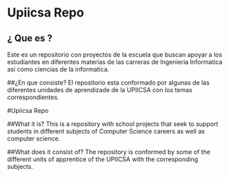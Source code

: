 # Upiicsa Repo

## ¿ Que es ?
Este es un repositorio con proyectos de la escuela que buscan apoyar a los estudiantes en diferentes materias de las carreras de Ingenieria Informatica asi como ciencias de la informatica.

##¿En que consiste?
El repositorio esta conformado por algunas de las diferentes unidades de aprendizade de la UPIICSA con los temas correspondientes.

#Upiicsa Repo

##What it is?
This is a repository with school projects that seek to support students in different subjects of Computer Science careers as well as computer science.

##What does it consist of?
The repository is conformed by some of the different units of apprentice of the UPIICSA with the corresponding subjects.

